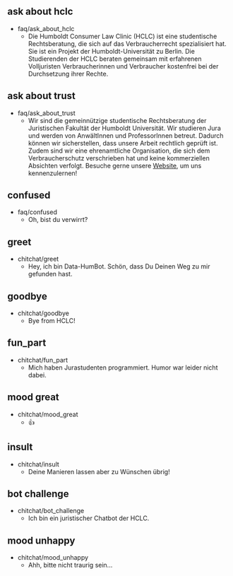 ## ask about hclc
* faq/ask_about_hclc
  - Die Humboldt Consumer Law Clinic (HCLC) ist eine studentische Rechtsberatung, die sich auf das Verbraucherrecht spezialisiert hat. Sie ist ein Projekt der Humboldt-Universität zu Berlin. Die Studierenden der HCLC beraten gemeinsam mit erfahrenen Volljuristen Verbraucherinnen und Verbraucher kostenfrei bei der Durchsetzung ihrer Rechte.

## ask about trust
* faq/ask_about_trust
    - Wir sind die gemeinnützige studentische Rechtsberatung der Juristischen Fakultät der Humboldt Universität. Wir studieren Jura und werden von AnwältInnen und ProfessorInnen betreut. Dadurch können wir sicherstellen, dass unsere Arbeit rechtlich geprüft ist. Zudem sind wir eine ehrenamtliche Organisation, die sich dem Verbraucherschutz verschrieben hat und keine kommerziellen Absichten verfolgt. Besuche gerne unsere [Website](www.hclc-berlin.de), um uns kennenzulernen!


## confused
* faq/confused
    - Oh, bist du verwirrt?


## greet
* chitchat/greet
  - Hey, ich bin Data-HumBot. Schön, dass Du Deinen Weg zu mir gefunden hast.


## goodbye
* chitchat/goodbye
  - Bye from HCLC!

## fun_part
* chitchat/fun_part
  - Mich haben Jurastudenten programmiert. Humor war leider nicht dabei.

## mood great
* chitchat/mood_great
  - 👍

## insult
* chitchat/insult
  - Deine Manieren lassen aber zu Wünschen übrig!

## bot challenge
* chitchat/bot_challenge
  - Ich bin ein juristischer Chatbot der HCLC.

## mood unhappy
* chitchat/mood_unhappy
  - Ahh, bitte nicht traurig sein...
